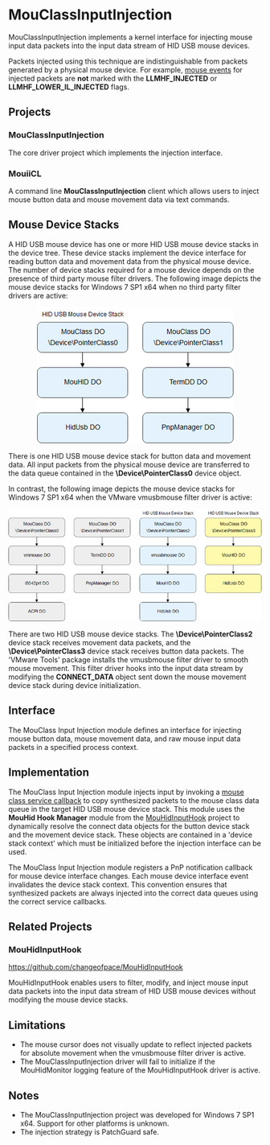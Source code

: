 # MouClassInputInjection

MouClassInputInjection implements a kernel interface for injecting mouse input data packets into the input data stream of HID USB mouse devices.

Packets injected using this technique are indistinguishable from packets generated by a physical mouse device. For example, [mouse events](https://docs.microsoft.com/en-us/windows/desktop/api/winuser/ns-winuser-tagmsllhookstruct "MSLLHOOKSTRUCT structure") for injected packets are __not__ marked with the **LLMHF_INJECTED** or **LLMHF_LOWER_IL_INJECTED** flags.

## Projects

### MouClassInputInjection

The core driver project which implements the injection interface.

### MouiiCL

A command line **MouClassInputInjection** client which allows users to inject mouse button data and mouse movement data via text commands.

## Mouse Device Stacks

A HID USB mouse device has one or more HID USB mouse device stacks in the device tree. These device stacks implement the device interface for reading button data and movement data from the physical mouse device. The number of device stacks required for a mouse device depends on the presence of third party mouse filter drivers. The following image depicts the mouse device stacks for Windows 7 SP1 x64 when no third party filter drivers are active:

<p align="center">
    <img src="Image/mouse_device_stacks_no_filters.png" />
</p>

There is one HID USB mouse device stack for button data and movement data. All input packets from the physical mouse device are transferred to the data queue contained in the **\Device\PointerClass0** device object.

In contrast, the following image depicts the mouse device stacks for Windows 7 SP1 x64 when the VMware vmusbmouse filter driver is active:

<p align="center">
    <img src="Image/mouse_device_stacks_vmusbmouse_filter.png" />
</p>

There are two HID USB mouse device stacks. The **\Device\PointerClass2** device stack receives movement data packets, and the **\Device\PointerClass3** device stack receives button data packets. The 'VMware Tools' package installs the vmusbmouse filter driver to smooth mouse movement. This filter driver hooks into the input data stream by modifying the **CONNECT_DATA** object sent down the mouse movement device stack during device initialization.

## Interface

The MouClass Input Injection module defines an interface for injecting mouse button data, mouse movement data, and raw mouse input data packets in a specified process context.

## Implementation

The MouClass Input Injection module injects input by invoking a [mouse class service callback](https://docs.microsoft.com/en-us/previous-versions/ff542394(v%3Dvs.85) "MouseClassServiceCallback routine") to copy synthesized packets to the mouse class data queue in the target HID USB mouse device stack. This module uses the **MouHid Hook Manager** module from the [MouHidInputHook](https://github.com/changeofpace/MouHidInputHook "MouHidInputHook") project to dynamically resolve the connect data objects for the button device stack and the movement device stack. These objects are contained in a 'device stack context' which must be initialized before the injection interface can be used.

The MouClass Input Injection module registers a PnP notification callback for mouse device interface changes. Each mouse device interface event invalidates the device stack context. This convention ensures that synthesized packets are always injected into the correct data queues using the correct service callbacks.

## Related Projects

### MouHidInputHook

https://github.com/changeofpace/MouHidInputHook

MouHidInputHook enables users to filter, modify, and inject mouse input data packets into the input data stream of HID USB mouse devices without modifying the mouse device stacks.

## Limitations

* The mouse cursor does not visually update to reflect injected packets for absolute movement when the vmusbmouse filter driver is active.
* The MouClassInputInjection driver will fail to initialize if the MouHidMonitor logging feature of the MouHidInputHook driver is active.

## Notes

* The MouClassInputInjection project was developed for Windows 7 SP1 x64. Support for other platforms is unknown.
* The injection strategy is PatchGuard safe.
